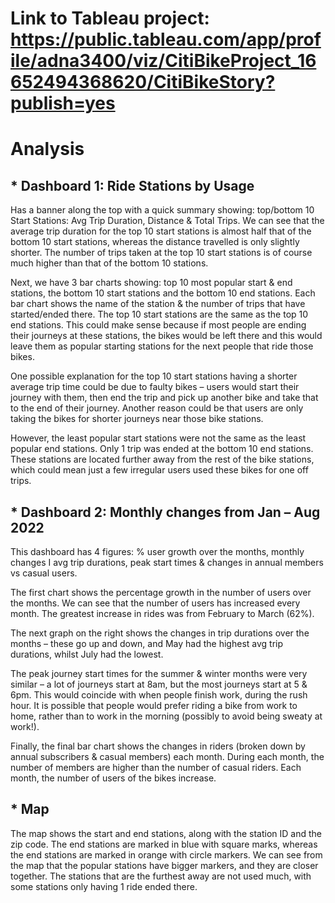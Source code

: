 # Link to Tableau project: https://public.tableau.com/app/profile/adna3400/viz/CitiBikeProject_16652494368620/CitiBikeStory?publish=yes 

# Analysis

## * Dashboard 1: Ride Stations by Usage

Has a banner along the top with a quick summary showing: top/bottom 10 Start Stations: Avg Trip Duration, Distance & Total Trips. 
We can see that the average trip duration for the top 10 start stations is almost half that of the bottom 10 start stations, whereas the distance travelled is only slightly shorter. The number of trips taken at the top 10 start stations is of course much higher than that of the bottom 10 stations.   

Next, we have 3 bar charts showing: top 10 most popular start & end stations, the bottom 10 start stations and the bottom 10 end stations. Each bar chart shows the name of the station & the number of trips that have started/ended there.
The top 10 start stations are the same as the top 10 end stations. This could make sense because if most people are ending their journeys at these stations, the bikes would be left there and this would leave them as popular starting stations for the next people that ride those bikes. 

One possible explanation for the top 10 start stations having a shorter average trip time could be due to faulty bikes – users would start their journey with them, then end the trip and pick up another bike and take that to the end of their journey. Another reason could be that users are only taking the bikes for shorter journeys near those bike stations. 

However, the least popular start stations were not the same as the least popular end stations. Only 1 trip was ended at the bottom 10 end stations. These stations are located further away from the rest of the bike stations, which could mean just a few irregular users used these bikes for one off trips. 
	
## * Dashboard 2: Monthly changes from Jan – Aug 2022

This dashboard has 4 figures: % user growth over the months, monthly changes I avg trip durations, peak start times & changes in annual members vs casual users. 

The first chart shows the percentage growth in the number of users over the months. We can see that the number of users has increased every month. The greatest increase in rides was from February to March (62%). 

The next graph on the right shows the changes in trip durations over the months – these go up and down, and May had the highest avg trip durations, whilst July had the lowest. 

The peak journey start times for the summer & winter months were very similar – a lot of journeys start at 8am, but the most journeys start at 5 & 6pm. This would coincide with when people finish work, during the rush hour. It is possible that people would prefer riding a bike from work to home, rather than to work in the morning (possibly to avoid being sweaty at work!). 

Finally, the final bar chart shows the changes in riders (broken down by annual subscribers & casual members) each month. During each month, the number of members are higher than the number of casual riders. Each month, the number of users of the bikes increase. 

## * Map 

The map shows the start and end stations, along with the station ID and the zip code. The end stations are marked in blue with square marks, whereas the end stations are marked in orange with circle markers. We can see from the map that the popular stations have bigger markers, and they are closer together. The stations that are the furthest away are not used much, with some stations only having 1 ride ended there. 
